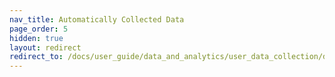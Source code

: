 ```yaml
---
nav_title: Automatically Collected Data
page_order: 5
hidden: true
layout: redirect
redirect_to: /docs/user_guide/data_and_analytics/user_data_collection/data_collected_by_default/
---
```

